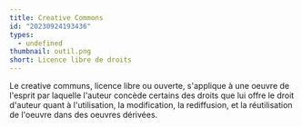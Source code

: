 ```yaml
---
title: Creative Commons
id: "20230924193436"
types:
  - undefined
thumbnail: outil.png
short: Licence libre de droits
---
```


Le creative communs, licence libre ou ouverte, s'applique à une oeuvre de l'esprit par laquelle l'auteur concède certains des droits que lui offre le droit d'auteur quant à l'utilisation, la modification, la rediffusion, et la réutilisation de l'oeuvre dans des oeuvres dérivées.